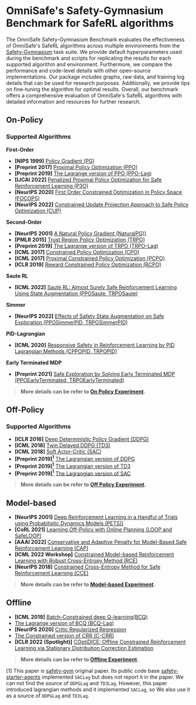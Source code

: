 # OmniSafe's Safety-Gymnasium Benchmark for SafeRL algorithms

The OmniSafe Safety-Gymnasium Benchmark evaluates the effectiveness of OmniSafe's SafeRL algorithms across multiple environments from the [Safety-Gymnasium](https://github.com/PKU-Alignment/safety-gymnasium) task suite. We provide default hyperparameters used during the benchmark and scripts for replicating the results for each supported algorithm and environment. Furthermore, we compare the performance and code-level details with other open-source implementations. Our package includes graphs, raw data, and training log details that can be used for research purposes. Additionally, we provide tips on fine-tuning the algorithm for optimal results. Overall, our benchmark offers a comprehensive evaluation of OmniSafe's SafeRL algorithms with detailed information and resources for further research.

## On-Policy
### Supported Algorithms

**First-Order**

- **[NIPS 1999]** [Policy Gradient (PG)](https://papers.nips.cc/paper/1999/file/464d828b85b0bed98e80ade0a5c43b0f-Paper.pdf)
- **[Preprint 2017]** [Proximal Policy Optimization (PPO)](https://arxiv.org/pdf/1707.06347.pdf)
- **[Preprint 2019]** [The Lagrange version of PPO (PPO-Lag)](https://cdn.openai.com/safexp-short.pdf)
- **[IJCAI 2022]** [Penalized Proximal Policy Optimization for Safe Reinforcement Learning (P3O)]( https://arxiv.org/pdf/2205.11814.pdf)
- **[NeurIPS 2020]** [First Order Constrained Optimization in Policy Space (FOCOPS)](https://arxiv.org/abs/2002.06506)
- **[NeurIPS 2022]**  [Constrained Update Projection Approach to Safe Policy Optimization (CUP)](https://arxiv.org/abs/2209.07089)

**Second-Order**

- **[NeurIPS 2001]** [A Natural Policy Gradient (NaturalPG))](https://proceedings.neurips.cc/paper/2001/file/4b86abe48d358ecf194c56c69108433e-Paper.pdf)
- **[PMLR 2015]** [Trust Region Policy Optimization (TRPO)](https://arxiv.org/abs/1502.05477)
- **[Preprint 2019]**  [The Lagrange version of TRPO (TRPO-Lag)](https://cdn.openai.com/safexp-short.pdf)
- **[ICML 2017]** [Constrained Policy Optimization (CPO)](https://proceedings.mlr.press/v70/achiam17a)
- **[ICML 2017]** [Proximal Constrained Policy Optimization (PCPO)](https://proceedings.mlr.press/v70/achiam17a)
- **[ICLR 2019]** [Reward Constrained Policy Optimization (RCPO)](https://openreview.net/forum?id=SkfrvsA9FX)


**Saute RL**

- **[ICML 2022]** [Sauté RL: Almost Surely Safe Reinforcement Learning Using State Augmentation (PPOSaute, TRPOSaute)](https://arxiv.org/abs/2202.06558)

**Simmer**

- **[NeurIPS 2022]** [Effects of Safety State Augmentation on Safe Exploration (PPOSimmerPID, TRPOSimmerPID)](https://arxiv.org/abs/2206.02675)

**PID-Lagrangian**

- **[ICML 2020]** [Responsive Safety in Reinforcement Learning by PID Lagrangian Methods (CPPOPID, TRPOPID)](https://arxiv.org/abs/2007.03964)

**Early Terminated MDP**

- **[Preprint 2021]** [Safe Exploration by Solving Early Terminated MDP (PPOEarlyTerminated, TRPOEarlyTerminated)](https://arxiv.org/pdf/2107.04200.pdf)

> **More details can be refer to [On Policy Experiment](https://github.com/OmniSafeAI/omnisafe/tree/main/benchmarks/on-policy/README.md).**

## Off-Policy

### Supported Algorithms

- **[ICLR 2016]** [Deep Deterministic Policy Gradient (DDPG)](https://arxiv.org/pdf/1509.02971.pdf)
- **[ICML 2018]** [Twin Delayed DDPG (TD3)](https://arxiv.org/pdf/1802.09477.pdf)
- **[ICML 2018]** [Soft Actor-Critic (SAC)](https://arxiv.org/pdf/1812.05905.pdf)
- **[Preprint 2019][<sup>1</sup>](#1)** [The Lagrangian version of DDPG](https://cdn.openai.com/safexp-short.pdf)
- **[Preprint 2019][<sup>1</sup>](#1)** [The Lagrangian version of TD3](https://cdn.openai.com/safexp-short.pdf)
- **[Preprint 2019][<sup>1</sup>](#1)** [The Lagrangian version of SAC](https://cdn.openai.com/safexp-short.pdf)



> **More details can be refer to [Off Policy Experiment](https://github.com/OmniSafeAI/omnisafe/tree/main/benchmarks/off-policy/README.md).**

## Model-based

- **[NeurIPS 2001]** [Deep Reinforcement Learning in a Handful of Trials using Probabilistic Dynamics Models (PETS))](https://arxiv.org/abs/1805.12114)
- **[CoRL 2021]** [Learning Off-Policy with Online Planning (LOOP and SafeLOOP)](https://arxiv.org/abs/2008.10066)
- **[AAAI 2022]** [Conservative and Adaptive Penalty for Model-Based Safe Reinforcement Learning (CAP)](https://arxiv.org/abs/2112.07701)
- **[ICML 2022 Workshop]** [Constrained Model-based Reinforcement Learning with Robust Cross-Entropy Method (RCE)](https://arxiv.org/abs/2010.07968)
- **[NeurIPS 2018]** [Constrained Cross-Entropy Method for Safe Reinforcement Learning (CCE)](https://proceedings.neurips.cc/paper/2018/hash/34ffeb359a192eb8174b6854643cc046-Abstract.html)

> **More details can be refer to [Model-based Experiment](https://github.com/OmniSafeAI/omnisafe/tree/main/benchmarks/model-based/README.md).**

## Offline

- **[ICML 2019]** [Batch-Constrained deep Q-learning(BCQ)](https://arxiv.org/pdf/1812.02900.pdf)
- [The Lagrange version of BCQ (BCQ-Lag)](https://arxiv.org/pdf/1812.02900.pdf)
- **[NeurIPS 2020]** [Critic Regularized Regression](https://proceedings.neurips.cc//paper/2020/file/588cb956d6bbe67078f29f8de420a13d-Paper.pdf)
- [The Constrained version of CRR (C-CRR)](https://proceedings.neurips.cc/paper/2020/hash/588cb956d6bbe67078f29f8de420a13d-Abstract.html)
- **[ICLR 2022 (Spotlight)]** [COptiDICE: Offline Constrained Reinforcement Learning via Stationary Distribution Correction Estimation](https://arxiv.org/abs/2204.08957?context=cs.AI)

> **More details can be refer to [Offline Experiment](https://github.com/OmniSafeAI/omnisafe/tree/main/benchmarks/offline/README.md).**

<a id="1"></a>

[1] This paper is [safety-gym](https://openai.com/research/safety-gym) original paper. Its public code base [safety-starter-agents](https://github.com/openai/safety-starter-agents) implemented `SACLag` but does not report it in the paper.  We can not find the source of `DDPGLag` and `TD3Lag`. However, this paper introduced lagrangian methods and it implemented `SACLag`, so We also use it as a source of `DDPGLag` and `TD3Lag`.
